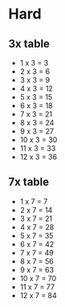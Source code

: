 # Hard

## 3x table

 * 1 x 3 = 3
 * 2 x 3 = 6
 * 3 x 3 = 9
 * 4 x 3 = 12
 * 5 x 3 = 15
 * 6 x 3 = 18
 * 7 x 3 = 21
 * 8 x 3 = 24
 * 9 x 3 = 27
 * 10 x 3 = 30
 * 11 x 3 = 33
 * 12 x 3 = 36

## 7x table 

 * 1 x 7 = 7
 * 2 x 7 = 14
 * 3 x 7 = 21
 * 4 x 7 = 28
 * 5 x 7 = 35
 * 6 x 7 = 42
 * 7 x 7 = 49
 * 8 x 7 = 56
 * 9 x 7 = 63
 * 10 x 7 = 70
 * 11 x 7 = 77
 * 12 x 7 = 84
